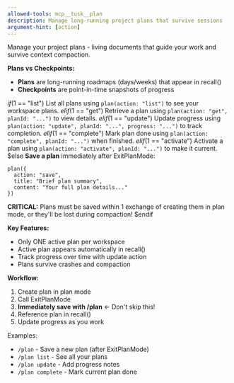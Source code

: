 ```yaml
---
allowed-tools: mcp__tusk__plan
description: Manage long-running project plans that survive sessions
argument-hint: [action]
---
```


Manage your project plans - living documents that guide your work and survive context compaction.

**Plans vs Checkpoints:**
- **Plans** are long-running roadmaps (days/weeks) that appear in recall()
- **Checkpoints** are point-in-time snapshots of progress

$if($1 == "list")
List all plans using `plan(action: "list")` to see your workspace plans.
$elif($1 == "get")
Retrieve a plan using `plan(action: "get", planId: "...")` to view details.
$elif($1 == "update")
Update progress using `plan(action: "update", planId: "...", progress: "...")` to track completion.
$elif($1 == "complete")
Mark plan done using `plan(action: "complete", planId: "...")` when finished.
$elif($1 == "activate")
Activate a plan using `plan(action: "activate", planId: "...")` to make it current.
$else
**Save a plan** immediately after ExitPlanMode:
```
plan({
  action: "save",
  title: "Brief plan summary",
  content: "Your full plan details..."
})
```

**CRITICAL:** Plans must be saved within 1 exchange of creating them in plan mode, or they'll be lost during compaction!
$endif

**Key Features:**
- Only ONE active plan per workspace
- Active plan appears automatically in recall()
- Track progress over time with update action
- Plans survive crashes and compaction

**Workflow:**
1. Create plan in plan mode
2. Call ExitPlanMode
3. **Immediately save with /plan** ← Don't skip this!
4. Reference plan in recall()
5. Update progress as you work

Examples:
- `/plan` - Save a new plan (after ExitPlanMode)
- `/plan list` - See all your plans
- `/plan update` - Add progress notes
- `/plan complete` - Mark current plan done
